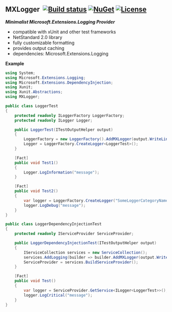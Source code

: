 ## MXLogger&nbsp;&nbsp;[![Build status](https://ci.appveyor.com/api/projects/status/e51gaj9271kvpwhc?svg=true)](https://ci.appveyor.com/project/dshe/mxlogger) [![NuGet](https://img.shields.io/nuget/vpre/MXLogger.svg)](https://www.nuget.org/packages/MXLogger/) [![License](https://img.shields.io/badge/license-Apache%202.0-7755BB.svg)](https://opensource.org/licenses/Apache-2.0)

***Minimalist Microsoft.Extensions.Logging Provider***
- compatible with xUnit and other test frameworks
- NetStandard 2.0 library
- fully customizable formatting
- provides output caching
- dependencies: Microsoft.Extensions.Logging

**Example**

```csharp
using System;
using Microsoft.Extensions.Logging;
using Microsoft.Extensions.DependencyInjection;
using Xunit;
using Xunit.Abstractions;
using MXLogger;

public class LoggerTest
{
    protected readonly ILoggerFactory LoggerFactory;
    protected readonly ILogger Logger;

    public LoggerTest(ITestOutputHelper output)
    {
        LoggerFactory = new LoggerFactory().AddMXLogger(output.WriteLine);
        Logger = LoggerFactory.CreateLogger<LoggerTest>();
    }

    [Fact]
    public void Test1()
    {
        Logger.LogInformation("message");
    }

    [Fact]
    public void Test2()
    {
        var logger = LoggerFactory.CreateLogger("SomeLoggerCategoryName");
        logger.LogDebug("message");
    }
}

public class LoggerDependencyInjectionTest
{
    protected readonly IServiceProvider ServiceProvider;

    public LoggerDependencyInjectionTest(ITestOutputHelper output)
    {
        IServiceCollection services = new ServiceCollection();
        services.AddLogging(builder => builder.AddMXLogger(output.WriteLine));
        ServiceProvider = services.BuildServiceProvider();
    }

    [Fact]
    public void Test()
    {
        var logger = ServiceProvider.GetService<ILogger<LoggerTest>>();
        logger.LogCritical("message");
    }
}
```
